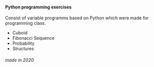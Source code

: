 #### Python programming exercises 
Consist of variable programms based on Python which were made for programming class.
* Cuboid
* Fibonacci Sequence
* Probability
* Structures

###### made in 2020
